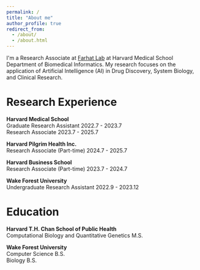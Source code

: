 ```yaml
---
permalink: /
title: "About me"
author_profile: true
redirect_from: 
  - /about/
  - /about.html
---
```


I'm a Research Associate at [Farhat Lab](https://scholar.harvard.edu/mahafarhat/home) at Harvard Medical School Department of Biomedical Informatics. My research focuses on the application of Artificial Intelligence (AI) in  Drug Discovery, System Biology, and Clinical Research.

Research Experience
======
**Harvard Medical School**\
Graduate Research Assistant 2022.7 - 2023.7\
Research Associate 2023.7 - 2025.7

**Harvard Pilgrim Health Inc.**\
Research Associate (Part-time) 2024.7 - 2025.7

**Harvard Business School**\
Research Associate (Part-time) 2023.7 - 2024.7

**Wake Forest University**\
Undergraduate Research Assistant 2022.9 - 2023.12

Education
======
**Harvard T.H. Chan School of Public Health**\
Computational Biology and Quantitative Genetics M.S.

**Wake Forest University** \
Computer Science B.S.\
Biology B.S.



